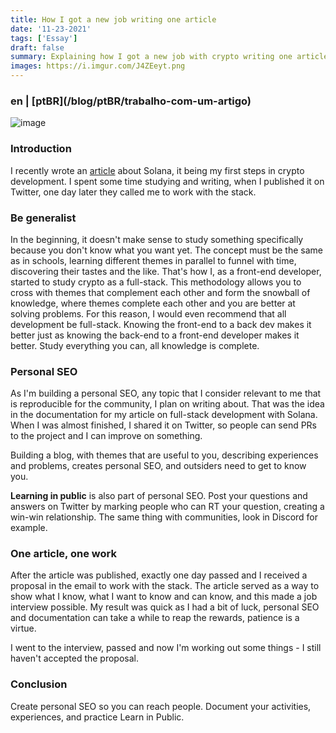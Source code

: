 ```yaml
---
title: How I got a new job writing one article
date: '11-23-2021'
tags: ['Essay']
draft: false
summary: Explaining how I got a new job with crypto writing one article about what I learning.
images: https://i.imgur.com/J4ZEeyt.png
---
```


<h3>en | [ptBR](/blog/ptBR/trabalho-com-um-artigo)</h3>

![image](https://i.imgur.com/J4ZEeyt.png)

### Introduction

I recently wrote an [article](/blog/fullstack-development-solana) about Solana, it being my first steps in crypto development. I spent some time studying and writing, when I published it on Twitter, one day later they called me to work with the stack.

### Be generalist

In the beginning, it doesn't make sense to study something specifically because you don't know what you want yet. The concept must be the same as in schools, learning different themes in parallel to funnel with time, discovering their tastes and the like. That's how I, as a front-end developer, started to study crypto as a full-stack. This methodology allows you to cross with themes that complement each other and form the snowball of knowledge, where themes complete each other and you are better at solving problems. For this reason, I would even recommend that all development be full-stack. Knowing the front-end to a back dev makes it better just as knowing the back-end to a front-end developer makes it better. Study everything you can, all knowledge is complete.

### Personal SEO

As I'm building a personal SEO, any topic that I consider relevant to me that is reproducible for the community, I plan on writing about. That was the idea in the documentation for my article on full-stack development with Solana. When I was almost finished, I shared it on Twitter, so people can send PRs to the project and I can improve on something.

Building a blog, with themes that are useful to you, describing experiences and problems, creates personal SEO, and outsiders need to get to know you.

**Learning in public** is also part of personal SEO. Post your questions and answers on Twitter by marking people who can RT your question, creating a win-win relationship. The same thing with communities, look in Discord for example.

### One article, one work

After the article was published, exactly one day passed and I received a proposal in the email to work with the stack. The article served as a way to show what I know, what I want to know and can know, and this made a job interview possible. My result was quick as I had a bit of luck, personal SEO and documentation can take a while to reap the rewards, patience is a virtue.

I went to the interview, passed and now I'm working out some things - I still haven't accepted the proposal.

### Conclusion

Create personal SEO so you can reach people. Document your activities, experiences, and practice Learn in Public.
